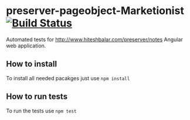 # preserver-pageobject-Marketionist [![Build Status](https://travis-ci.org/StartITProtractorJS/preserver-pageobject-Marketionist.svg?branch=master)](https://travis-ci.org/StartITProtractorJS/preserver-pageobject-Marketionist)
Automated tests for http://www.hiteshbalar.com/preserver/notes Angular web application.

## How to install
To install all needed pacakges just use `npm install`

## How to run tests
To run the tests use `npm test`
